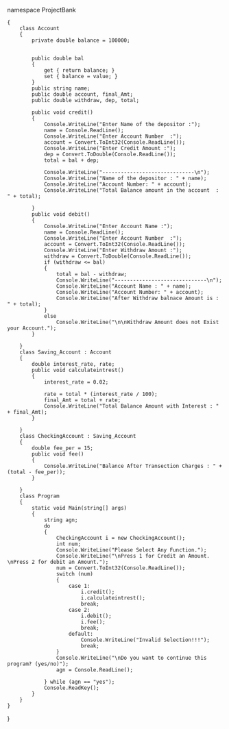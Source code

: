  namespace ProjectBank

    {
        class Account
        {
            private double balance = 100000;


            public double bal
            {
                get { return balance; }
                set { balance = value; }
            }
            public string name;
            public double account, final_Amt;
            public double withdraw, dep, total;

            public void credit()
            {
                Console.WriteLine("Enter Name of the depositor :");
                name = Console.ReadLine();
                Console.WriteLine("Enter Account Number  :");
                account = Convert.ToInt32(Console.ReadLine());
                Console.WriteLine("Enter Credit Amount :");
                dep = Convert.ToDouble(Console.ReadLine());
                total = bal + dep;

                Console.WriteLine("------------------------------\n");
                Console.WriteLine("Name of the depositor : " + name);
                Console.WriteLine("Account Number: " + account);
                Console.WriteLine("Total Balance amount in the account  : " + total);

            }
            public void debit()
            {
                Console.WriteLine("Enter Account Name :");
                name = Console.ReadLine();
                Console.WriteLine("Enter Account Number  :");
                account = Convert.ToInt32(Console.ReadLine());
                Console.WriteLine("Enter Withdraw Amount :");
                withdraw = Convert.ToDouble(Console.ReadLine());
                if (withdraw <= bal)
                {
                    total = bal - withdraw;
                    Console.WriteLine("------------------------------\n");
                    Console.WriteLine("Account Name : " + name);
                    Console.WriteLine("Account Number: " + account);
                    Console.WriteLine("After Withdraw balnace Amount is : " + total);
                }
                else
                    Console.WriteLine("\n\nWithdraw Amount does not Exist your Account.");
            }

        }
        class Saving_Account : Account
        {
            double interest_rate, rate;
            public void calculateintrest()
            {
                interest_rate = 0.02;
               
                rate = total * (interest_rate / 100);
                final_Amt = total + rate;
                Console.WriteLine("Total Balance Amount with Interest : " + final_Amt);
            }

        }
        class CheckingAccount : Saving_Account
        {
            double fee_per = 15;
            public void fee()
            {
                Console.WriteLine("Balance After Transection Charges : " + (total - fee_per));
            }

        }
        class Program
        {
            static void Main(string[] args)
            {
                string agn;
                do
                {
                    CheckingAccount i = new CheckingAccount();
                    int num;
                    Console.WriteLine("Please Select Any Function.");
                    Console.WriteLine("\nPress 1 for Credit an Amount. \nPress 2 for debit an Amount.");
                    num = Convert.ToInt32(Console.ReadLine());
                    switch (num)
                    {
                        case 1:
                            i.credit();
                            i.calculateintrest();
                            break;
                        case 2:
                            i.debit();
                            i.fee();
                            break;
                        default:
                            Console.WriteLine("Invalid Selection!!!");
                            break;
                    }
                    Console.WriteLine("\nDo you want to continue this program? (yes/no)");
                    agn = Console.ReadLine();

                } while (agn == "yes");
                Console.ReadKey();
            }
        }
    }
}
